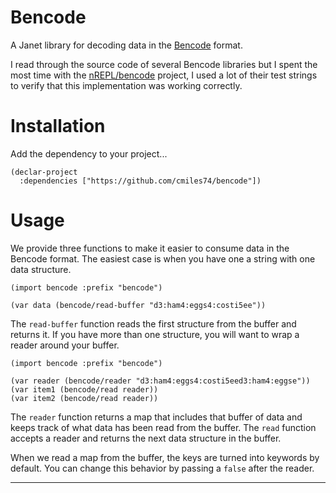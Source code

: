 # Bencode

A Janet library for decoding data in the [Bencode][0] format.

I read through the source code of several Bencode libraries but I spent the most
time with the [nREPL/bencode][1] project, I used a lot of their test strings to
verify that this implementation was working correctly.

# Installation

Add the dependency to your project...

```janet
(declar-project
  :dependencies ["https://github.com/cmiles74/bencode"])
```

# Usage

We provide three functions to make it easier to consume data in the Bencode 
format. The easiest case is when you have one a string with one data structure.

```janet
(import bencode :prefix "bencode")

(var data (bencode/read-buffer "d3:ham4:eggs4:costi5ee"))
```

The `read-buffer` function reads the first structure from the buffer and returns
it. If you have more than one structure, you will want to wrap a reader around
your buffer.

```janet
(import bencode :prefix "bencode")

(var reader (bencode/reader "d3:ham4:eggs4:costi5eed3:ham4:eggse"))
(var item1 (bencode/read reader))
(var item2 (bencode/read reader))
```

The `reader` function returns a map that includes that buffer of data and keeps
track of what data has been read from the buffer. The `read` function accepts a
reader and returns the next data structure in the buffer.

When we read a map from the buffer, the keys are turned into keywords by 
default. You can change this behavior by passing a `false` after the reader.

----

[0]: https://en.wikipedia.org/wiki/Bencode
[1]: https://github.com/nrepl/bencode
